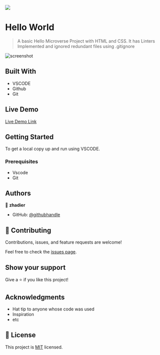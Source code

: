 ![](https://img.shields.io/badge/Microverse-blueviolet)

# Hello World

> A basic Hello Microverse Project with HTML and CSS. It has Linters Implemented and ignored redundant files using .gitignore

![screenshot](https://user-images.githubusercontent.com/90556221/143087900-cf0608db-242a-4060-8307-f4743e7da7bf.png)


## Built With

- VSCODE
- Github
- Git

## Live Demo

[Live Demo Link](https://livedemo.com)


## Getting Started


To get a local copy up and run using VSCODE.

### Prerequisites
- Vscode
- Git




## Authors

👤 **zhadier**

- GitHub: [@githubhandle](https://github.com/zhadier)



## 🤝 Contributing

Contributions, issues, and feature requests are welcome!

Feel free to check the [issues page](../../issues/).

## Show your support

Give a ⭐️ if you like this project!

## Acknowledgments

- Hat tip to anyone whose code was used
- Inspiration
- etc

## 📝 License

This project is [MIT](./MIT.md) licensed.
